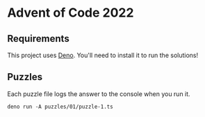 # Advent of Code 2022

## Requirements

This project uses [Deno](https://deno.land/). You'll need to install it to run the solutions!

## Puzzles

Each puzzle file logs the answer to the console when you run it.

```shell
deno run -A puzzles/01/puzzle-1.ts
```